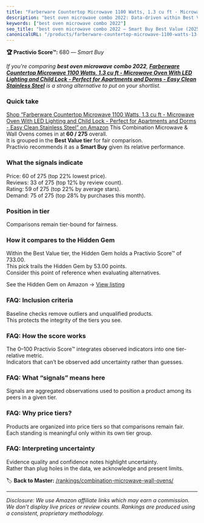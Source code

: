 ```yaml
---
title: "Farberware Countertop Microwave 1100 Watts, 1.3 cu ft - Microwave Oven With LED Lighting and Child Lock - Perfect for Apartments and Dorms - Easy Clean Stainless Steel"
description: "best oven microwave combo 2022: Data-driven within Best Value ranking using the Practivio Score™. Positioned by quality, value, demand, findability, momentum."
keywords: ["best oven microwave combo 2022"]
seo_title: "best oven microwave combo 2022 — Smart Buy Best Value (2025)"
canonicalURL: "/products/farberware-countertop-microwave-1100-watts-13-cu-ft-microwave-oven-with-led-lighting-and-child-lock-perfect-for-apartments-and-dorms-easy-clean-stainless-steel-B0B17BJ628/"
---
```


**🏆 Practivio Score™:** 680 — _Smart Buy_


*If you're comparing **best oven microwave combo 2022**, **[Farberware Countertop Microwave 1100 Watts, 1.3 cu ft - Microwave Oven With LED Lighting and Child Lock - Perfect for Apartments and Dorms - Easy Clean Stainless Steel](https://www.amazon.com/dp/B0B17BJ628?tag=practivio-20)** is a strong alternative to put on your shortlist.*
### Quick take
[Shop “Farberware Countertop Microwave 1100 Watts, 1.3 cu ft - Microwave Oven With LED Lighting and Child Lock - Perfect for Apartments and Dorms - Easy Clean Stainless Steel” on Amazon](https://www.amazon.com/dp/B0B17BJ628?tag=practivio-20)
This Combination Microwave & Wall Ovens comes in at **60 / 275** overall.  
It is grouped in the **Best Value tier** for fair comparison.  
Practivio recommends it as a **Smart Buy** given its relative performance.

### What the signals indicate
Price: 60 of 275 (top 22% lowest price).  
Reviews: 33 of 275 (top 12% by review count).  
Rating: 59 of 275 (top 22% by average stars).  
Demand: 75 of 275 (top 28% by purchases this month).

### Position in tier
Comparisons remain tier-bound for fairness.

### How it compares to the Hidden Gem
Within the Best Value tier, the Hidden Gem holds a Practivio Score™ of 733.00.  
This pick trails the Hidden Gem by 53.00 points.  
Consider this point of reference when evaluating alternatives.  

See the Hidden Gem on Amazon → [View listing](https://www.amazon.com/dp/B0DY11H2PJ?tag=practivio-20)

### FAQ: Inclusion criteria
Baseline checks remove outliers and unqualified products.  
This protects the integrity of the tiers you see.

### FAQ: How the score works
The 0–100 Practivio Score™ integrates observed indicators into one tier-relative metric.  
Indicators that can’t be observed add uncertainty rather than guesses.

### FAQ: What “signals” means here
Signals are aggregated observations used to position a product among its peers in a given tier.

### FAQ: Why price tiers?
Products are organized into price tiers so that comparisons remain fair.  
Each standing is meaningful only within its own tier group.

### FAQ: Interpreting uncertainty
Evidence quality and confidence notes highlight uncertainty.  
Rather than plug holes in the data, we acknowledge and present limits.


🏷️ **Back to Master:** [/rankings/combination-microwave-wall-ovens/](/rankings/combination-microwave-wall-ovens/)

---
_Disclosure: We use Amazon affiliate links which may earn a commission. We don’t display live prices or review counts. Rankings are produced using a consistent, proprietary methodology._
